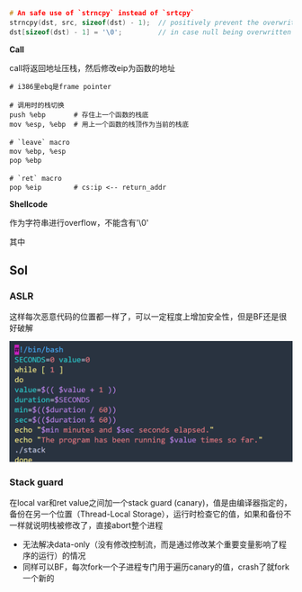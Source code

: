 ```c
# An safe use of `strncpy` instead of `srtcpy`
strncpy(dst, src, sizeof(dst) - 1);  // positively prevent the overwrite of the last char of dst
dst[sizeof(dst) - 1] = '\0';         // in case null being overwritten
```



**Call**

call将返回地址压栈，然后修改eip为函数的地址

```assembly
# i386里ebq是frame pointer

# 调用时的栈切换
push %ebp       # 存住上一个函数的栈底
mov %esp, %ebp  # 用上一个函数的栈顶作为当前的栈底

# `leave` macro
mov %ebp, %esp
pop %ebp

# `ret` macro
pop %eip        # cs:ip <-- return_addr
```



**Shellcode**

作为字符串进行overflow，不能含有\'\\0\'

其中



## Sol

### ASLR

这样每次恶意代码的位置都一样了，可以一定程度上增加安全性，但是BF还是很好破解

![](assets/image-20210324100809196.png)

### Stack guard

在local var和ret value之间加一个stack guard (canary)，值是由编译器指定的，备份在另一个位置（Thread-Local Storage），运行时检查它的值，如果和备份不一样就说明栈被修改了，直接abort整个进程

* 无法解决data-only（没有修改控制流，而是通过修改某个重要变量影响了程序的运行）的情况
* 同样可以BF，每次fork一个子进程专门用于遍历canary的值，crash了就fork一个新的